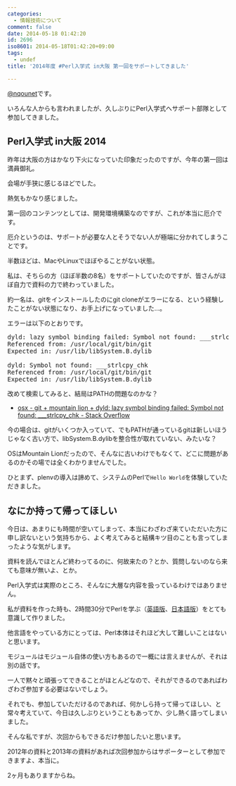 ```yaml
---
categories:
  - 情報技術について
comment: false
date: 2014-05-18 01:42:20
id: 2696
iso8601: 2014-05-18T01:42:20+09:00
tags:
  - undef
title: '2014年度 #Perl入学式 in大阪 第一回をサポートしてきました'

---
```


<p><a href="https://twitter.com/nqounet">@nqounet</a>です。</p>

<p>いろんな人からも言われましたが、久しぶりにPerl入学式へサポート部隊として参加してきました。</p>



<h2>Perl入学式 in大阪 2014</h2>

<p>昨年は大阪の方はかなり下火になっていた印象だったのですが、今年の第一回は満員御礼。</p>

<p>会場が手狭に感じるほどでした。</p>

<p>熱気もかなり感じました。</p>

<p>第一回のコンテンツとしては、開発環境構築なのですが、これが本当に厄介です。</p>

<p>厄介というのは、サポートが必要な人とそうでない人が極端に分かれてしまうことです。</p>

<p>半数ほどは、MacやLinuxでほぼやることがない状態。</p>

<p>私は、そちらの方（ほぼ半数の8名）をサポートしていたのですが、皆さんがほぼ自力で資料の力で終わっていました。</p>

<p>約一名は、gitをインストールしたのにgit cloneがエラーになる、という経験したことがない状態になり、お手上げになっていました…。</p>

<p>エラーは以下のとおりです。</p>

<pre>
dyld: lazy symbol binding failed: Symbol not found: ___strlcpy_chk
Referenced from: /usr/local/git/bin/git
Expected in: /usr/lib/libSystem.B.dylib

dyld: Symbol not found: ___strlcpy_chk
Referenced from: /usr/local/git/bin/git
Expected in: /usr/lib/libSystem.B.dylib
</pre>

<p>改めて検索してみると、結局はPATHの問題なのかな？</p>

<ul>
<li><a href="http://stackoverflow.com/questions/22920497/git-mountain-lion-dyld-lazy-symbol-binding-failed-symbol-not-found-str">osx - git + mountain lion + dyld: lazy symbol binding failed: Symbol not found: ___strlcpy_chk - Stack Overflow</a></li>
</ul>

<p>今の場合は、gitがいくつか入っていて、でもPATHが通っているgitは新しいほうじゃなく古い方で、libSystem.B.dylibを整合性が取れていない、みたいな？</p>

<p>OSはMountain Lionだったので、そんなに古いわけでもなくて、どこに問題があるのかその場では全くわかりませんでした。</p>

<p>ひとまず、plenvの導入は諦めて、システムのPerlで<code>Hello World</code>を体験していただきました。</p>

<h2>なにか持って帰ってほしい</h2>

<p>今日は、あまりにも時間が空いてしまって、本当にわざわざ来ていただいた方に申し訳ないという気持ちから、よく考えてみると結構キツ目のことも言ってしまったような気がします。</p>

<p>資料を読んでほとんど終わってるのに、何故来たの？とか、質問しないのなら来ても意味が無いよ、とか。</p>

<p>Perl入学式は実際のところ、そんなに大層な内容を扱っているわけではありません。</p>

<p>私が資料を作った時も、2時間30分でPerlを学ぶ（<a href="http://qntm.org/files/perl/perl.html" title="Learn Perl in about 2 hours 30 minutes" target="_blank">英語版</a>、<a href="http://qntm.org/files/perl/perl_jp.html" title="2時間半で学ぶPerl" target="_blank">日本語版</a>）をとても意識して作りました。</p>

<p>他言語をやっている方にとっては、Perl本体はそれほど大して難しいことはないと思います。</p>

<p>モジュールはモジュール自体の使い方もあるので一概には言えませんが、それは別の話です。</p>

<p>一人で黙々と頑張ってできることがほとんどなので、それができるのであればわざわざ参加する必要はないでしょう。</p>

<p>それでも、参加していただけるのであれば、何かしら持って帰ってほしい、と常々考えていて、今日は久しぶりということもあってか、少し熱く語ってしまいました。</p>

<p>そんな私ですが、次回からもできるだけ参加したいと思います。</p>

<p>2012年の資料と2013年の資料があれば次回参加からはサポーターとして参加できますよ、本当に。</p>

<p>2ヶ月もありますからね。</p>
    	